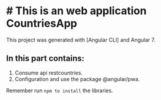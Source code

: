 # # This is an web application CountriesApp

This project was generated with [Angular CLI] and Angular 7.

## In this part contains:
1. Consume api restcountries.
2. Configuration and use the package @angular/pwa.

Remember run ```npm to install``` the libraries.
